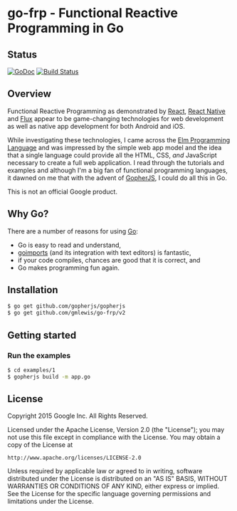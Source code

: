 # go-frp - Functional Reactive Programming in Go

## Status
[![GoDoc](https://godoc.org/github.com/gmlewis/go-frp?status.svg)](https://godoc.org/github.com/gmlewis/go-frp)
[![Build Status](https://travis-ci.org/gmlewis/go-frp.png)](https://travis-ci.org/gmlewis/go-frp)

## Overview

Functional Reactive Programming as demonstrated by [React][react],
[React Native][react-native] and [Flux][flux] appear to be game-changing
technologies for web development as well as native app development for both
Android and iOS.

[react]: http://facebook.github.io/react
[react-native]: http://facebook.github.io/react-native
[flux]: http://facebook.github.io/flux

While investigating these technologies, I came across the
[Elm Programming Language][elm] and was impressed by the simple web app model
and the idea that a single language could provide all the HTML, CSS, *and*
JavaScript necessary to create a full web application. I read through the
tutorials and examples and although I'm a big fan of functional programming
languages, it dawned on me that with the advent of [GopherJS][gopherjs], I could
do all this in Go.

[elm]: http://elm-lang.org/
[gopherjs]: https://github.com/gopherjs/gopherjs

This is not an official Google product.

## Why Go?

There are a number of reasons for using [Go][]:

* Go is easy to read and understand,
* [goimports][] (and its integration with text editors) is fantastic,
* if your code compiles, chances are good that it is correct, and
* Go makes programming fun again.

[Go]: http://www.golang.org/
[gofmt]: https://golang.org/cmd/gofmt
[goimports]: https://godoc.org/golang.org/x/tools/cmd/goimports

## Installation

```bash
$ go get github.com/gopherjs/gopherjs
$ go get github.com/gmlewis/go-frp/v2
```

## Getting started

### Run the examples

```bash
$ cd examples/1
$ gopherjs build -m app.go
```

## License

Copyright 2015 Google Inc. All Rights Reserved.

Licensed under the Apache License, Version 2.0 (the "License");
you may not use this file except in compliance with the License.
You may obtain a copy of the License at

    http://www.apache.org/licenses/LICENSE-2.0

Unless required by applicable law or agreed to in writing, software
distributed under the License is distributed on an "AS IS" BASIS,
WITHOUT WARRANTIES OR CONDITIONS OF ANY KIND, either express or implied.
See the License for the specific language governing permissions and
limitations under the License.
